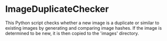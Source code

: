 # ImageDuplicateChecker
This Python script checks whether a new image is a duplicate or similar to existing images by generating and comparing image hashes. If the image is determined to be new, it is then copied to the 'images' directory.

